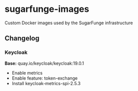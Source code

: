 # sugarfunge-images

Custom Docker images used by the SugarFunge infrastructure

## Changelog

### Keycloak

**Base:** quay.io/keycloak/keycloak:19.0.1

- Enable metrics
- Enable feature: token-exchange
- Install keycloak-metrics-spi-2.5.3
